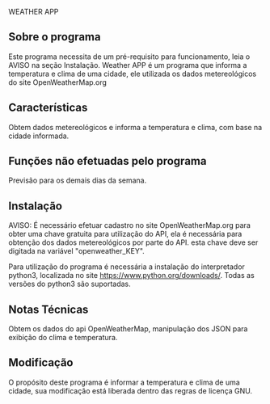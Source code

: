 WEATHER APP

Sobre o programa
----------------

Este programa necessita de um pré-requisito para funcionamento, leia o AVISO na seção Instalação.
Weather APP é um programa que informa a temperatura e clima de uma cidade, ele utilizada os dados metereológicos do
site OpenWeatherMap.org

Características
---------------

Obtem dados metereológicos e informa a temperatura e clima, com base na cidade informada.

Funções não efetuadas pelo programa
-----------------------------------

Previsão para os demais dias da semana.

Instalação
----------

AVISO: É necessário efetuar cadastro no site OpenWeatherMap.org para obter uma chave gratuita
 para utilização do API, ela é necessária para obtenção dos dados metereológicos por parte do API.
esta chave deve ser digitada na variável "openweather_KEY".

Para utilização do programa é necessária a instalação do interpretador python3, localizada no site
https://www.python.org/downloads/. Todas as versões do python3 são suportadas.

Notas Técnicas
--------------
Obtem os dados do api OpenWeatherMap, manipulação dos JSON para exibição do clima e temperatura.

Modificação
-----------

O propósito deste programa é informar a temperatura e clima de uma cidade, sua modificação está liberada 
dentro das regras de licença GNU.